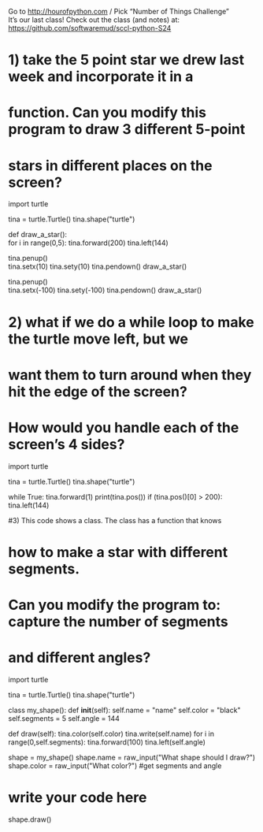 Go to http://hourofpython.com / Pick “Number of Things Challenge”  
It’s our last class!
Check out the class (and notes) at: https://github.com/softwaremud/sccl-python-S24

# 1) take the 5 point star we drew last week and incorporate it in a
# function.  Can you modify this program to draw 3 different 5-point
# stars in different places on the screen?

import turtle

tina = turtle.Turtle()
tina.shape("turtle")

def draw_a_star():  
  for i in range(0,5):
  	tina.forward(200)
  	tina.left(144)

tina.penup()  
tina.setx(10)
tina.sety(10)
tina.pendown()
draw_a_star()

tina.penup()  
tina.setx(-100)
tina.sety(-100)
tina.pendown()
draw_a_star()



# 2) what if we do a while loop to make the turtle move left, but we
# want them to turn around when they hit the edge of the screen?   
# How would you handle each of the screen’s 4 sides?

import turtle

tina = turtle.Turtle()
tina.shape("turtle")

while True:
  tina.forward(1)
  print(tina.pos())
  if (tina.pos()[0] > 200):
	tina.left(144)

#3) This code shows a class.  The class has a function that knows
# how to make a star with different segments.
# Can you modify the program to: capture the number of segments
# and different angles?

import turtle

tina = turtle.Turtle()
tina.shape("turtle")

class my_shape():
  def __init__(self):
      self.name = "name"
      self.color = "black"
      self.segments = 5
      self.angle = 144

  def draw(self):
      tina.color(self.color)
      tina.write(self.name)
      for i in range(0,self.segments):
        tina.forward(100)
        tina.left(self.angle)

shape = my_shape()
shape.name = raw_input("What shape should I draw?")
shape.color = raw_input("What color?")
#get segments and angle
# write your code here

shape.draw()
